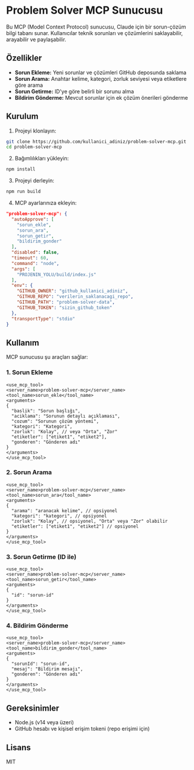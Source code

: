 # Problem Solver MCP Sunucusu

Bu MCP (Model Context Protocol) sunucusu, Claude için bir sorun-çözüm bilgi tabanı sunar. Kullanıcılar teknik sorunları ve çözümlerini saklayabilir, arayabilir ve paylaşabilir.

## Özellikler

- **Sorun Ekleme:** Yeni sorunlar ve çözümleri GitHub deposunda saklama
- **Sorun Arama:** Anahtar kelime, kategori, zorluk seviyesi veya etiketlere göre arama
- **Sorun Getirme:** ID'ye göre belirli bir sorunu alma
- **Bildirim Gönderme:** Mevcut sorunlar için ek çözüm önerileri gönderme

## Kurulum

1. Projeyi klonlayın:
```bash
git clone https://github.com/kullanici_adiniz/problem-solver-mcp.git
cd problem-solver-mcp
```

2. Bağımlılıkları yükleyin:
```bash
npm install
```

3. Projeyi derleyin:
```bash
npm run build
```

4. MCP ayarlarınıza ekleyin:
```json
"problem-solver-mcp": {
  "autoApprove": [
    "sorun_ekle",
    "sorun_ara",
    "sorun_getir",
    "bildirim_gonder"
  ],
  "disabled": false,
  "timeout": 60,
  "command": "node",
  "args": [
    "PROJENIN_YOLU/build/index.js"
  ],
  "env": {
    "GITHUB_OWNER": "github_kullanici_adiniz",
    "GITHUB_REPO": "verilerin_saklanacagi_repo",
    "GITHUB_PATH": "problem-solver-data",
    "GITHUB_TOKEN": "sizin_github_token"
  },
  "transportType": "stdio"
}
```

## Kullanım

MCP sunucusu şu araçları sağlar:

### 1. Sorun Ekleme

```
<use_mcp_tool>
<server_name>problem-solver-mcp</server_name>
<tool_name>sorun_ekle</tool_name>
<arguments>
{
  "baslik": "Sorun başlığı",
  "aciklama": "Sorunun detaylı açıklaması",
  "cozum": "Sorunun çözüm yöntemi",
  "kategori": "Kategori",
  "zorluk": "Kolay", // veya "Orta", "Zor"
  "etiketler": ["etiket1", "etiket2"],
  "gonderen": "Gönderen adı"
}
</arguments>
</use_mcp_tool>
```

### 2. Sorun Arama

```
<use_mcp_tool>
<server_name>problem-solver-mcp</server_name>
<tool_name>sorun_ara</tool_name>
<arguments>
{
  "arama": "aranacak kelime", // opsiyonel
  "kategori": "kategori", // opsiyonel
  "zorluk": "Kolay", // opsiyonel, "Orta" veya "Zor" olabilir
  "etiketler": ["etiket1", "etiket2"] // opsiyonel
}
</arguments>
</use_mcp_tool>
```

### 3. Sorun Getirme (ID ile)

```
<use_mcp_tool>
<server_name>problem-solver-mcp</server_name>
<tool_name>sorun_getir</tool_name>
<arguments>
{
  "id": "sorun-id"
}
</arguments>
</use_mcp_tool>
```

### 4. Bildirim Gönderme

```
<use_mcp_tool>
<server_name>problem-solver-mcp</server_name>
<tool_name>bildirim_gonder</tool_name>
<arguments>
{
  "sorunId": "sorun-id",
  "mesaj": "Bildirim mesajı",
  "gonderen": "Gönderen adı"
}
</arguments>
</use_mcp_tool>
```

## Gereksinimler

- Node.js (v14 veya üzeri)
- GitHub hesabı ve kişisel erişim tokeni (repo erişimi için)

## Lisans

MIT
